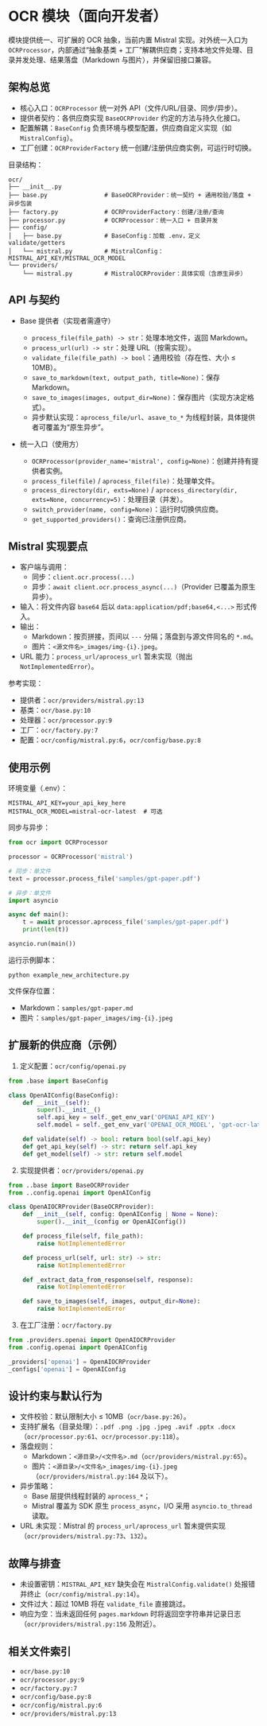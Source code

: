 # OCR 模块（面向开发者）

模块提供统一、可扩展的 OCR 抽象，当前内置 Mistral 实现。对外统一入口为 `OCRProcessor`，内部通过“抽象基类 + 工厂”解耦供应商；支持本地文件处理、目录并发处理、结果落盘（Markdown 与图片），并保留旧接口兼容。

## 架构总览

- 核心入口：`OCRProcessor` 统一对外 API（文件/URL/目录、同步/异步）。
- 提供者契约：各供应商实现 `BaseOCRProvider` 约定的方法与持久化接口。
- 配置解耦：`BaseConfig` 负责环境与模型配置，供应商自定义实现（如 `MistralConfig`）。
- 工厂创建：`OCRProviderFactory` 统一创建/注册供应商实例，可运行时切换。

目录结构：

```
ocr/
├── __init__.py
├── base.py                # BaseOCRProvider：统一契约 + 通用校验/落盘 + 异步包装
├── factory.py             # OCRProviderFactory：创建/注册/查询
├── processor.py           # OCRProcessor：统一入口 + 目录并发
├── config/
│   ├── base.py            # BaseConfig：加载 .env，定义 validate/getters
│   └── mistral.py         # MistralConfig：MISTRAL_API_KEY/MISTRAL_OCR_MODEL
└── providers/
    └── mistral.py         # MistralOCRProvider：具体实现（含原生异步）
```

## API 与契约

- Base 提供者（实现者需遵守）
  - `process_file(file_path) -> str`：处理本地文件，返回 Markdown。
  - `process_url(url) -> str`：处理 URL（按需实现）。
  - `validate_file(file_path) -> bool`：通用校验（存在性、大小 ≤ 10MB）。
  - `save_to_markdown(text, output_path, title=None)`：保存 Markdown。
  - `save_to_images(images, output_dir=None)`：保存图片（实现方决定格式）。
  - 异步默认实现：`aprocess_file/url`、`asave_to_*` 为线程封装，具体提供者可覆盖为“原生异步”。

- 统一入口（使用方）
  - `OCRProcessor(provider_name='mistral', config=None)`：创建并持有提供者实例。
  - `process_file(file)` / `aprocess_file(file)`：处理单文件。
  - `process_directory(dir, exts=None)` / `aprocess_directory(dir, exts=None, concurrency=5)`：处理目录（并发）。
  - `switch_provider(name, config=None)`：运行时切换供应商。
  - `get_supported_providers()`：查询已注册供应商。

## Mistral 实现要点

- 客户端与调用：
  - 同步：`client.ocr.process(...)`
  - 异步：`await client.ocr.process_async(...)`（Provider 已覆盖为原生异步）。
- 输入：将文件内容 `base64` 后以 `data:application/pdf;base64,<...>` 形式传入。
- 输出：
  - Markdown：按页拼接，页间以 `---` 分隔；落盘到与源文件同名的 `*.md`。
  - 图片：`<源文件名>_images/img-{i}.jpeg`。
- URL 能力：`process_url/aprocess_url` 暂未实现（抛出 `NotImplementedError`）。

参考实现：
- 提供者：`ocr/providers/mistral.py:13`
- 基类：`ocr/base.py:10`
- 处理器：`ocr/processor.py:9`
- 工厂：`ocr/factory.py:7`
- 配置：`ocr/config/mistral.py:6`，`ocr/config/base.py:8`

## 使用示例

环境变量（.env）：

```
MISTRAL_API_KEY=your_api_key_here
MISTRAL_OCR_MODEL=mistral-ocr-latest  # 可选
```

同步与异步：

```python
from ocr import OCRProcessor

processor = OCRProcessor('mistral')

# 同步：单文件
text = processor.process_file('samples/gpt-paper.pdf')

# 异步：单文件
import asyncio

async def main():
    t = await processor.aprocess_file('samples/gpt-paper.pdf')
    print(len(t))

asyncio.run(main())
```

运行示例脚本：

```
python example_new_architecture.py
```

文件保存位置：
- Markdown：`samples/gpt-paper.md`
- 图片：`samples/gpt-paper_images/img-{i}.jpeg`

## 扩展新的供应商（示例）

1) 定义配置：`ocr/config/openai.py`

```python
from .base import BaseConfig

class OpenAIConfig(BaseConfig):
    def __init__(self):
        super().__init__()
        self.api_key = self._get_env_var('OPENAI_API_KEY')
        self.model = self._get_env_var('OPENAI_OCR_MODEL', 'gpt-ocr-latest')

    def validate(self) -> bool: return bool(self.api_key)
    def get_api_key(self) -> str: return self.api_key
    def get_model(self) -> str: return self.model
```

2) 实现提供者：`ocr/providers/openai.py`

```python
from ..base import BaseOCRProvider
from ..config.openai import OpenAIConfig

class OpenAIOCRProvider(BaseOCRProvider):
    def __init__(self, config: OpenAIConfig | None = None):
        super().__init__(config or OpenAIConfig())

    def process_file(self, file_path):
        raise NotImplementedError

    def process_url(self, url: str) -> str:
        raise NotImplementedError

    def _extract_data_from_response(self, response):
        raise NotImplementedError

    def save_to_images(self, images, output_dir=None):
        raise NotImplementedError
```

3) 在工厂注册：`ocr/factory.py`

```python
from .providers.openai import OpenAIOCRProvider
from .config.openai import OpenAIConfig

_providers['openai'] = OpenAIOCRProvider
_configs['openai'] = OpenAIConfig
```

## 设计约束与默认行为

- 文件校验：默认限制大小 ≤ 10MB（`ocr/base.py:26`）。
- 支持扩展名（目录处理）：`.pdf .png .jpg .jpeg .avif .pptx .docx`（`ocr/processor.py:61`、`ocr/processor.py:118`）。
- 落盘规则：
  - Markdown：`<源目录>/<文件名>.md`（`ocr/providers/mistral.py:65`）。
  - 图片：`<源目录>/<文件名>_images/img-{i}.jpeg`（`ocr/providers/mistral.py:164` 及以下）。
- 异步策略：
  - Base 层提供线程封装的 `aprocess_*`；
  - Mistral 覆盖为 SDK 原生 `process_async`，I/O 采用 `asyncio.to_thread` 读取。
- URL 未实现：Mistral 的 `process_url/aprocess_url` 暂未提供实现（`ocr/providers/mistral.py:73`、`132`）。

## 故障与排查

- 未设置密钥：`MISTRAL_API_KEY` 缺失会在 `MistralConfig.validate()` 处报错并终止（`ocr/config/mistral.py:14`）。
- 文件过大：超过 10MB 将在 `validate_file` 直接跳过。
- 响应为空：当未返回任何 `pages.markdown` 时将返回空字符串并记录日志（`ocr/providers/mistral.py:156` 及附近）。

## 相关文件索引

- `ocr/base.py:10`
- `ocr/processor.py:9`
- `ocr/factory.py:7`
- `ocr/config/base.py:8`
- `ocr/config/mistral.py:6`
- `ocr/providers/mistral.py:13`

